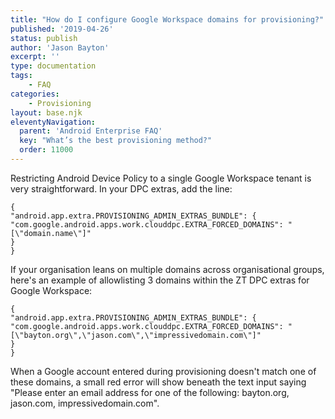 ```yaml
---
title: "How do I configure Google Workspace domains for provisioning?"
published: '2019-04-26'
status: publish
author: 'Jason Bayton'
excerpt: ''
type: documentation
tags: 
    - FAQ
categories:
    - Provisioning
layout: base.njk
eleventyNavigation:
  parent: 'Android Enterprise FAQ'
  key: "What’s the best provisioning method?"
  order: 11000
--- 
```

Restricting Android Device Policy to a single Google Workspace tenant is very straightforward. In your DPC extras, add the line:

```
{
"android.app.extra.PROVISIONING_ADMIN_EXTRAS_BUNDLE": {
"com.google.android.apps.work.clouddpc.EXTRA_FORCED_DOMAINS": "[\"domain.name\"]"
}
}
```

If your organisation leans on multiple domains across organisational groups, here's an example of allowlisting 3 domains within the ZT DPC extras for Google Workspace:

```
{
"android.app.extra.PROVISIONING_ADMIN_EXTRAS_BUNDLE": {
"com.google.android.apps.work.clouddpc.EXTRA_FORCED_DOMAINS": "[\"bayton.org\",\"jason.com\",\"impressivedomain.com\"]"
}
}
```

When a Google account entered during provisioning doesn't match one of these domains, a small red error will show beneath the text input saying "Please enter an email address for one of the following: bayton.org, jason.com, impressivedomain.com".
